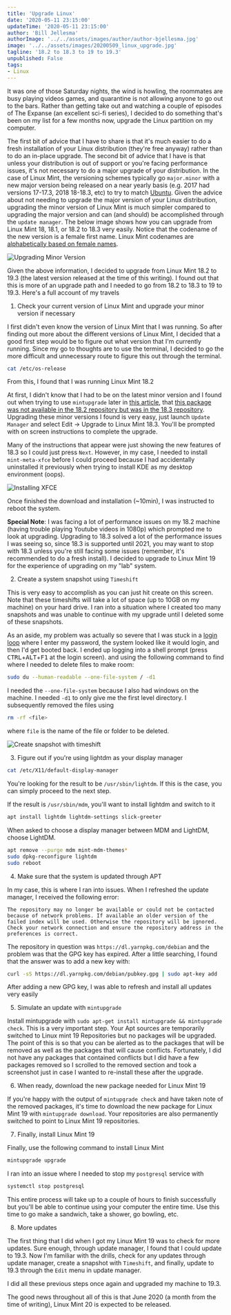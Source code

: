 ```yaml
---
title: 'Upgrade Linux'
date: '2020-05-11 23:15:00'
updateTime: '2020-05-11 23:15:00'
author: 'Bill Jellesma'
authorImage: '../../assets/images/author/author-bjellesma.jpg'
image: '../../assets/images/20200509_linux_upgrade.jpg'
tagline: '18.2 to 18.3 to 19 to 19.3'
unpublished: False
tags:
- Linux
---
```


It was one of those Saturday nights, the wind is howling, the roommates are busy playing videos games, and quarantine is not allowing anyone to go out to the bars. Rather than getting take out and watching a couple of episodes of The Expanse (an excellent sci-fi series), I decided to do something that's been on my list for a few months now, upgrade the Linux partition on my computer. 

The first bit of advice that I have to share is that it's much easier to do a fresh installation of your Linux distribution (they're free anyway) rather than to do an in-place upgrade. The second bit of advice that I have is that unless your distribution is out of support or you're facing performance issues, it's not necessary to do a major upgrade of your distribution. In the case of Linux Mint, the versioning schemes typically go `major.minor` with a new major version being released on a near yearly basis (e.g. 2017 had versions 17-17.3, 2018 18-18.3, etc) to try to match [Ubuntu](https://canonical.com/). Given the advice about not needing to upgrade the major version of your Linux distribution, upgrading the minor version of Linux Mint is much simpler compared to upgrading the major version and can (and should) be accomplished through the `update manager`. The below image shows how you can upgrade from Linux Mint 18, 18.1, or 18.2 to 18.3 very easily. Notice that the codename of the new version is a female first name. Linux Mint codenames are [alphabetically based on female names](https://en.wikipedia.org/wiki/Linux_Mint_version_history).

![Upgrading Minor Version](../../assets/images/20200509_mint_upgrade_minor.png)

Given the above information, I decided to upgrade from Linux Mint 18.2 to 19.3 (the latest version released at the time of this writing). I found out that this is more of an upgrade path and I needed to go from 18.2 to 18.3 to 19 to 19.3. Here's a full account of my travels

1. Check your current version of Linux Mint and upgrade your minor version if necessary

I first didn't even know the version of Linux Mint that I was running. So after finding out more about the different versions of Linux Mint, I decided that a good first step would be to figure out what version that I'm currently running. Since my go to thoughts are to use the terminal, I decided to go the more difficult and unnecessary route to figure this out through the terminal.

```bash
cat /etc/os-release
```

From this, I found that I was running Linux Mint 18.2

At first, I didn't know that I had to be on the latest minor version and I found out when trying to use `mintupgrade` later in [this article](https://community.linuxmint.com/tutorial/view/2416), that [this package was not available in the 18.2 repository but was in the 18.3 repository](http://packages.linuxmint.com/list.php?release=Sonya). Upgrading these minor versions I found is very easy, just launch `Update Manager` and select Edit -> Upgrade to Linux Mint 18.3. You'll be prompted with on screen instructions to complete the upgrade. 

Many of the instructions that appear were just showing the new features of 18.3 so I could just press `Next`. However, in my case, I needed to install `mint-meta-xfce` before I could proceed because I had accidentally uninstalled it previously when trying to install KDE as my desktop environment (oops).

![Installing XFCE](../../assets/images/20200509_mint_xfce.png)

Once finished the download and installation (~10min), I was instructed to reboot the system.

**Special Note**: I was facing a lot of performance issues on my 18.2 machine (having trouble playing Youtube videos in 1080p) which prompted me to look at upgrading. Upgrading to 18.3 solved a lot of the performance issues I was seeing so, since 18.3 is supported until 2021, you may want to stop with 18.3 unless you're still facing some issues (remember, it's recommended to do a fresh install). I decided to upgrade to Linux Mint 19 for the experience of upgrading on my "lab" system.

2. Create a system snapshot using `Timeshift`

This is very easy to accomplish as you can just hit create on this screen. Note that these timeshifts will take a lot of space (up to 10GB on my machine) on your hard drive. I ran into a situation where I created too many snapshots and was unable to continue with my upgrade until I deleted some of these snapshots.

As an aside, my problem was actually so severe that I was stuck in a [login loop](https://forums.linuxmint.com/viewtopic.php?t=261704) where I enter my password, the system looked like it would login, and then I'd get booted back. I ended up logging into a shell prompt (press <kbd>CTRL</kbd>+<kbd>ALT</kbd>+<kbd>F1</kbd> at the login screen). and using the following command to find where I needed to delete files to make room:

```bash
sudo du --human-readable --one-file-system / -d1
```

I needed the `--one-file-system` because I also had windows on the machine. I needed `-d1` to only give me the first level directory. I subsequently removed the files using

```bash
rm -rf <file>
``` 
where `file` is the name of the file or folder to be deleted.

![Create snapshot with timeshift](../../assets/images/20200509_mint_timeshift.png)

3. Figure out if you're using lightdm as your display manager

```bash
cat /etc/X11/default-display-manager
```

You're looking for the result to be `/usr/sbin/lightdm`. If this is the case, you can simply proceed to the next step.

If the result is `/usr/sbin/mdm`, you'll want to install lightdm and switch to it 
```bash
apt install lightdm lightdm-settings slick-greeter
```
When asked to choose a display manager between MDM and LightDM, choose LightDM.

```bash
apt remove --purge mdm mint-mdm-themes*
sudo dpkg-reconfigure lightdm
sudo reboot
```

4. Make sure that the system is updated through APT

In my case, this is where I ran into issues. When I refreshed the update manager, I received the following error:

```
The repository may no longer be available or could not be contacted because of network problems. If available an older version of the failed index will be used. Otherwise the repository will be ignored. Check your network connection and ensure the repository address in the preferences is correct.
```

The repository in question was `https://dl.yarnpkg.com/debian` and the problem was that the GPG key has expired. After a little searching, I found that the answer was to add a new key with:

```bash
curl -sS https://dl.yarnpkg.com/debian/pubkey.gpg | sudo apt-key add 
```

After adding a new GPG key, I was able to refresh and install all updates very easily

5. Simulate an update with `mintupgrade`
 
Install mintupgrade with `sudo apt-get install mintupgrade && mintupgrade check`. This is a very important step. Your Apt sources are temporarily switched to Linux mint 19 Repositories but no packages will be upgraded. The point of this is so that you can be alerted as to the packages that will be removed as well as the packages that will cause conflicts. Fortunately, I did not have any packages that contained conflicts but I did have a few packages removed so I scrolled to the removed section and took a screenshot just in case I wanted to re-install these after the upgrade.

6. When ready, download the new package needed for Linux Mint 19

If you're happy with the output of `mintupgrade check` and have taken note of the removed packages, it's time to download the new package for Linux Mint 19 with `mintupgrade download`. Your repositories are also permanently switched to point to Linux Mint 19 repositories.

7. Finally, install Linux Mint 19

Finally, use the following command to install Linux Mint

```bash
mintupgrade upgrade
```

I ran into an issue where I needed to stop my `postgresql` service with

```bash
systemctl stop postgresql
```

This entire process will take up to a couple of hours to finish successfully but you'll be able to continue using your computer the entire time. Use this time to go make a sandwich, take a shower, go bowling, etc.

8. More updates

The first thing that I did when I got my Linux Mint 19 was to check for more updates. Sure enough, through update manager, I found that I could update to 19.3. Now I'm familiar with the drills, check for any updates through update manager, create a snapshot with `Timeshift`, and finally, update to 19.3 through the `Edit` menu in update manager.

I did all these previous steps once again and upgraded my machine to 19.3.

The good news throughout all of this is that June 2020 (a month from the time of writing), Linux Mint 20 is expected to be released.